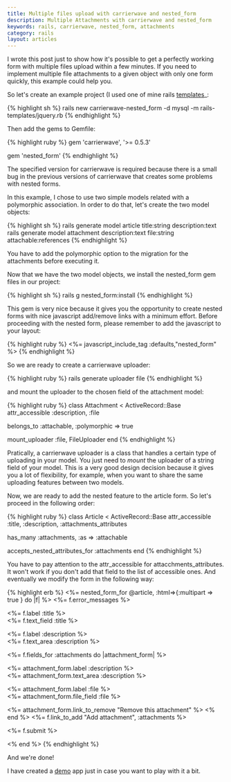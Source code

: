 ```yaml
---
title: Multiple files upload with carrierwave and nested_form
description: Multiple Attachments with carrierwave and nested_form
keywords: rails, carrierwave, nested_form, attachments
category: rails
layout: articles
---
```


I wrote this post just to show how it's possible to get a perfectly working
form with multiple files upload within a few minutes. If you need to implement
multiple file attachments to a given object with only one form quickly, this
example could help you.

So let's create an example project (I used one of mine rails
[templates](https://github.com/lucapette/rails-templates)_:

{% highlight sh %}
rails new carrierwave-nested_form -d mysql -m rails-templates/jquery.rb
{% endhighlight %}

Then add the gems to Gemfile:

{% highlight ruby %}
gem 'carrierwave', '>= 0.5.3'

gem 'nested_form'
{% endhighlight %}

The specified version for carrierwave is required because there is a small bug
in the previous versions of carrierwave that creates some problems with nested
forms.

In this example, I chose to use two simple models related with a polymorphic association. In order to do that, let's create the two model objects:

{% highlight sh %}
rails generate model article title:string description:text
rails generate model attachment description:text file:string attachable:references
{% endhighlight %}

You have to add the polymorphic option to the migration for the attachments
before executing it.

Now that we have the two model objects, we install the nested_form gem files
in our project:

{% highlight sh %}
rails g nested_form:install
{% endhighlight %}

This gem is very nice because it gives you the opportunity to create nested
forms with nice javascript add/remove links with a minimum effort. Before
proceeding with the nested form, please remember to add the javascript to your
layout:

{% highlight ruby %}
<%= javascript_include_tag :defaults,"nested_form" %>
{% endhighlight %}

So we are ready to create a carrierwave uploader:

{% highlight ruby %}
rails generate uploader file
{% endhighlight %}

and mount the uploader to the chosen field of the attachment model:

{% highlight ruby %}
class Attachment < ActiveRecord::Base
   attr_accessible :description, :file

   belongs_to :attachable, :polymorphic => true

   mount_uploader :file, FileUploader
end
{% endhighlight %}

Pratically, a carrierwave uploader is a class that handles a certain type of
uploading in your model. You just need to _mount_ the uploader of a string
field of your model. This is a very good design decision because it gives you
a lot of flexibility, for example, when you want to share the same uploading
features between two models.

Now, we are ready to add the nested feature to the article form. So let's
proceed in the following order:

{% highlight ruby %}
class Article < ActiveRecord::Base
  attr_accessible :title, :description, :attachments_attributes

  has_many :attachments, :as => :attachable

  accepts_nested_attributes_for :attachments
end
{% endhighlight %}

You have to pay attention to the attr_accessible for attacchments_attributes.
It won't work if you don't add that field to the list of accessible ones. And
eventually we modify the form in the following way:

{% highlight erb %}
<%= nested_form_for @article, :html=>{:multipart => true } do |f| %>
  <%= f.error_messages %>
  <p>
  <%= f.label :title %><br />
  <%= f.text_field :title %>
  </p>
  <p>
  <%= f.label :description %><br />
  <%= f.text_area :description %>
  </p>
  <%= f.fields_for :attachments do |attachment_form|  %>
    <p>
    <%= attachment_form.label :description %><br />
    <%= attachment_form.text_area :description %>
    </p>
    <p>
    <%= attachment_form.label :file %><br />
    <%= attachment_form.file_field :file %>
    </p>
    <%= attachment_form.link_to_remove "Remove this attachment" %>
  <% end %>
  <%= f.link_to_add "Add attachment", :attachments %>
  <p><%= f.submit %></p>
 <% end %>
{% endhighlight %}

And we're done!

I have created a [demo](https://github.com/lucapette/carrierwave-nested_form)
app just in case you want to play with it a bit.

